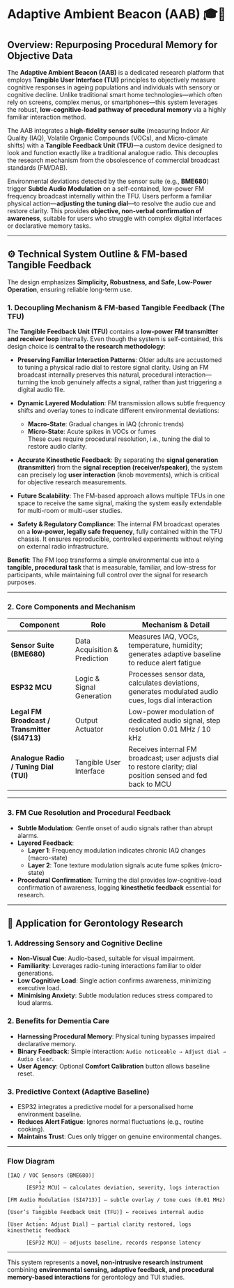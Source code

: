 
# Adaptive Ambient Beacon (AAB) 🎓📖

## Overview: Repurposing Procedural Memory for Objective Data

The **Adaptive Ambient Beacon (AAB)** is a dedicated research platform that employs **Tangible User Interface (TUI)** principles to objectively measure cognitive responses in ageing populations and individuals with sensory or cognitive decline. Unlike traditional smart home technologies—which often rely on screens, complex menus, or smartphones—this system leverages the robust, **low-cognitive-load pathway of procedural memory** via a highly familiar interaction method.

The AAB integrates a **high-fidelity sensor suite** (measuring Indoor Air Quality (IAQ), Volatile Organic Compounds (VOCs), and Micro-climate shifts) with a **Tangible Feedback Unit (TFU)**—a custom device designed to look and function exactly like a traditional analogue radio. This decouples the research mechanism from the obsolescence of commercial broadcast standards (FM/DAB).

Environmental deviations detected by the sensor suite (e.g., **BME680**) trigger **Subtle Audio Modulation** on a self-contained, low-power FM frequency broadcast internally within the TFU. Users perform a familiar physical action—**adjusting the tuning dial**—to resolve the audio cue and restore clarity. This provides **objective, non-verbal confirmation of awareness**, suitable for users who struggle with complex digital interfaces or declarative memory tasks.

---

## ⚙️ Technical System Outline & FM-based Tangible Feedback

The design emphasizes **Simplicity, Robustness, and Safe, Low-Power Operation**, ensuring reliable long-term use.

### 1. Decoupling Mechanism & FM-based Tangible Feedback (The TFU)

The **Tangible Feedback Unit (TFU)** contains a **low-power FM transmitter and receiver loop** internally. Even though the system is self-contained, this design choice is **central to the research methodology**:

- **Preserving Familiar Interaction Patterns**: Older adults are accustomed to tuning a physical radio dial to restore signal clarity. Using an FM broadcast internally preserves this natural, procedural interaction—turning the knob genuinely affects a signal, rather than just triggering a digital audio file.

- **Dynamic Layered Modulation**: FM transmission allows subtle frequency shifts and overlay tones to indicate different environmental deviations:
  - **Macro-State**: Gradual changes in IAQ (chronic trends)  
  - **Micro-State**: Acute spikes in VOCs or fumes  
  These cues require procedural resolution, i.e., tuning the dial to restore audio clarity.

- **Accurate Kinesthetic Feedback**: By separating the **signal generation (transmitter)** from the **signal reception (receiver/speaker)**, the system can precisely log **user interaction** (knob movements), which is critical for objective research measurements.

- **Future Scalability**: The FM-based approach allows multiple TFUs in one space to receive the same signal, making the system easily extendable for multi-room or multi-user studies.

- **Safety & Regulatory Compliance**: The internal FM broadcast operates on a **low-power, legally safe frequency**, fully contained within the TFU chassis. It ensures reproducible, controlled experiments without relying on external radio infrastructure.

**Benefit**: The FM loop transforms a simple environmental cue into a **tangible, procedural task** that is measurable, familiar, and low-stress for participants, while maintaining full control over the signal for research purposes.

---

### 2. Core Components and Mechanism

| Component | Role | Mechanism & Detail |
|-----------|------|------------------|
| **Sensor Suite (BME680)** | Data Acquisition & Prediction | Measures IAQ, VOCs, temperature, humidity; generates adaptive baseline to reduce alert fatigue |
| **ESP32 MCU** | Logic & Signal Generation | Processes sensor data, calculates deviations, generates modulated audio cues, logs dial interaction |
| **Legal FM Broadcast / Transmitter (SI4713)** | Output Actuator | Low-power modulation of dedicated audio signal, step resolution 0.01 MHz / 10 kHz |
| **Analogue Radio / Tuning Dial (TUI)** | Tangible User Interface | Receives internal FM broadcast; user adjusts dial to restore clarity; dial position sensed and fed back to MCU |

---

### 3. FM Cue Resolution and Procedural Feedback

- **Subtle Modulation**: Gentle onset of audio signals rather than abrupt alarms.
- **Layered Feedback**:
  - **Layer 1**: Frequency modulation indicates chronic IAQ changes (macro-state)
  - **Layer 2**: Tone texture modulation signals acute fume spikes (micro-state)
- **Procedural Confirmation**: Turning the dial provides low-cognitive-load confirmation of awareness, logging **kinesthetic feedback** essential for research.

---

## 🧓 Application for Gerontology Research

### 1. Addressing Sensory and Cognitive Decline

- **Non-Visual Cue**: Audio-based, suitable for visual impairment.
- **Familiarity**: Leverages radio-tuning interactions familiar to older generations.
- **Low Cognitive Load**: Single action confirms awareness, minimizing executive load.
- **Minimising Anxiety**: Subtle modulation reduces stress compared to loud alarms.

### 2. Benefits for Dementia Care

- **Harnessing Procedural Memory**: Physical tuning bypasses impaired declarative memory.
- **Binary Feedback**: Simple interaction: `Audio noticeable → Adjust dial → Audio clear`.
- **User Agency**: Optional **Comfort Calibration** button allows baseline reset.

### 3. Predictive Context (Adaptive Baseline)

- ESP32 integrates a predictive model for a personalised home environment baseline.
- **Reduces Alert Fatigue**: Ignores normal fluctuations (e.g., routine cooking).
- **Maintains Trust**: Cues only trigger on genuine environmental changes.

---

### Flow Diagram

```
[IAQ / VOC Sensors (BME680)]
          ↓
      [ESP32 MCU] — calculates deviation, severity, logs interaction
          ↓
[FM Audio Modulation (SI4713)] — subtle overlay / tone cues (0.01 MHz)
          ↓
[User’s Tangible Feedback Unit (TFU)] ← receives internal audio
          ↓
[User Action: Adjust Dial] — partial clarity restored, logs kinesthetic feedback
          ↑
      [ESP32 MCU] — adjusts baseline, records response latency
```

---

This system represents a **novel, non-intrusive research instrument** combining **environmental sensing, adaptive feedback, and procedural memory-based interactions** for gerontology and TUI studies.





